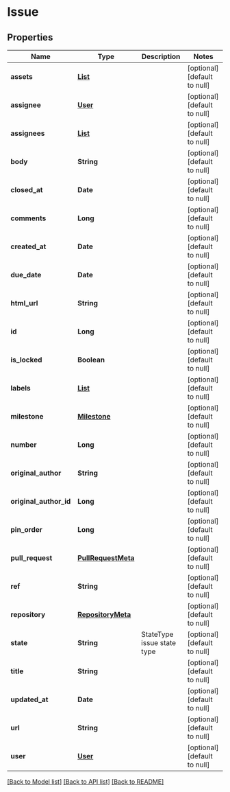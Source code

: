 # Issue
## Properties

| Name | Type | Description | Notes |
|------------ | ------------- | ------------- | -------------|
| **assets** | [**List**](Attachment.md) |  | [optional] [default to null] |
| **assignee** | [**User**](User.md) |  | [optional] [default to null] |
| **assignees** | [**List**](User.md) |  | [optional] [default to null] |
| **body** | **String** |  | [optional] [default to null] |
| **closed\_at** | **Date** |  | [optional] [default to null] |
| **comments** | **Long** |  | [optional] [default to null] |
| **created\_at** | **Date** |  | [optional] [default to null] |
| **due\_date** | **Date** |  | [optional] [default to null] |
| **html\_url** | **String** |  | [optional] [default to null] |
| **id** | **Long** |  | [optional] [default to null] |
| **is\_locked** | **Boolean** |  | [optional] [default to null] |
| **labels** | [**List**](Label.md) |  | [optional] [default to null] |
| **milestone** | [**Milestone**](Milestone.md) |  | [optional] [default to null] |
| **number** | **Long** |  | [optional] [default to null] |
| **original\_author** | **String** |  | [optional] [default to null] |
| **original\_author\_id** | **Long** |  | [optional] [default to null] |
| **pin\_order** | **Long** |  | [optional] [default to null] |
| **pull\_request** | [**PullRequestMeta**](PullRequestMeta.md) |  | [optional] [default to null] |
| **ref** | **String** |  | [optional] [default to null] |
| **repository** | [**RepositoryMeta**](RepositoryMeta.md) |  | [optional] [default to null] |
| **state** | **String** | StateType issue state type | [optional] [default to null] |
| **title** | **String** |  | [optional] [default to null] |
| **updated\_at** | **Date** |  | [optional] [default to null] |
| **url** | **String** |  | [optional] [default to null] |
| **user** | [**User**](User.md) |  | [optional] [default to null] |

[[Back to Model list]](../README.md#documentation-for-models) [[Back to API list]](../README.md#documentation-for-api-endpoints) [[Back to README]](../README.md)


